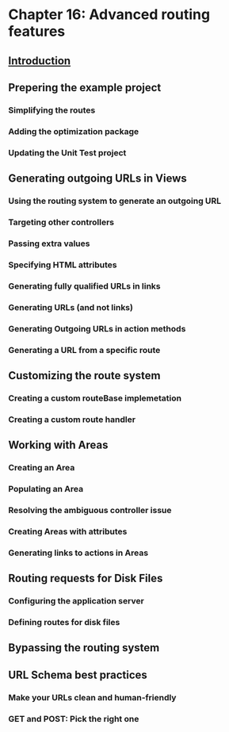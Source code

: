 # Chapter 16: Advanced routing features

## [Introduction](01-Introduction.md)

## Prepering the example project
### Simplifying the routes
### Adding the optimization package
### Updating the Unit Test project

## Generating outgoing URLs in Views
### Using the routing system to generate an outgoing URL
### Targeting other controllers
### Passing extra values
### Specifying HTML attributes
### Generating fully qualified URLs in links
### Generating URLs (and not links)
### Generating Outgoing URLs in action methods
### Generating a URL from a specific route

## Customizing the route system
### Creating a custom routeBase implemetation
### Creating a custom route handler

## Working with Areas
### Creating an Area
### Populating an Area
### Resolving the ambiguous controller issue
### Creating Areas with attributes
### Generating links to actions in Areas

## Routing requests for Disk Files
### Configuring the application server
### Defining routes for disk files

## Bypassing the routing system

## URL Schema best practices
### Make your URLs clean and human-friendly
### GET and POST: Pick the right one